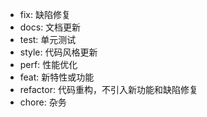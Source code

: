 - fix: 缺陷修复
- docs: 文档更新
- test: 单元测试
- style: 代码风格更新
- perf: 性能优化
- feat: 新特性或功能
- refactor: 代码重构，不引入新功能和缺陷修复
- chore: 杂务